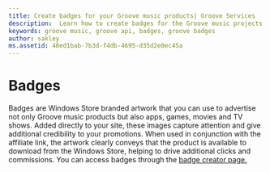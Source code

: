 ```yaml
---
title: Create badges for your Groove music products| Groove Services
description:  Learn how to create badges for the Groove music projects you develop.
keywords: groove music, groove api, badges, groove badges
author: sakley
ms.assetid: 48ed1bab-7b3d-f4db-4695-d35d2e0ec45a
---
```


# Badges
Badges are Windows Store branded artwork that you can use to advertise not only Groove music products but also apps, games, movies and TV shows.
Added directly to your site, these images capture attention and give additional credibility to your promotions.
When used in conjunction with the affiliate link, the artwork clearly conveys that the product is available to download from the Windows Store, helping to drive additional clicks and commissions.
You can access badges through the [badge creator page.](https://dev.windows.com/store/badges)
